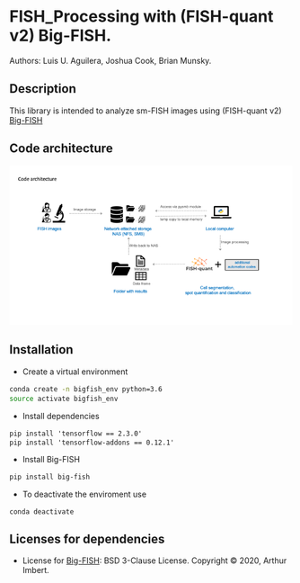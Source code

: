 # FISH_Processing with (FISH-quant v2) Big-FISH.

Authors: Luis U. Aguilera, Joshua Cook, Brian Munsky.

## Description

This library is intended to analyze sm-FISH images using (FISH-quant v2) [Big-FISH](https://github.com/fish-quant/big-fish)

## Code architecture

<img src= https://github.com/MunskyGroup/FISH_Processing/raw/main/docs/code_architecture.png alt="drawing" width="1200"/>

## Installation

* Create a virtual environment

```bash
conda create -n bigfish_env python=3.6
source activate bigfish_env
```
* Install dependencies
```
pip install 'tensorflow == 2.3.0'
pip install 'tensorflow-addons == 0.12.1'
```
* Install Big-FISH
```bash
pip install big-fish
```
* To deactivate the enviroment use
```
conda deactivate
```

## Licenses for dependencies
- License for [Big-FISH](https://github.com/fish-quant/big-fish): BSD 3-Clause License. Copyright © 2020, Arthur Imbert.







